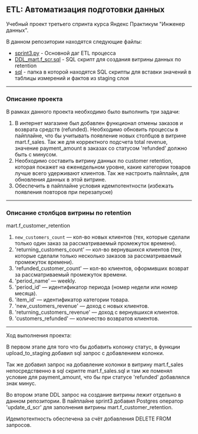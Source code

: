 ## ETL: Автоматизация подготовки данных

Учебный проект третьего спринта курса Яндекс Практикум "Инженер данных".

В данном репозитории находятся следующие файлы:
- [sprint3.py](https://github.com/IgorGoltsov/portfolio/blob/main/ETL/sprint3.py) - Основной даг ETL процесса
- [DDL_mart.f_scr.sql](https://github.com/IgorGoltsov/portfolio/blob/main/ETL/DDL_mart.f_scr.sql) - SQL скрипт для создания витрины данных по retention
- [sql](https://github.com/IgorGoltsov/portfolio/tree/main/ETL/sql) - папка в которой находятся SQL скрипты для вставки значений в таблицы измерений и фактов из staging слоя
___

### Описание проекта

В рамках данного проекта необходимо было выполнить три задачи: 

1) В интернет магазине был добавлен функционал отмены заказов и возврата средств (refunded). Необходимо обновить процессы в пайплайне, что бы учитывать появление новых столбцов в витрине mart.f_sales. Так же для корректного подсчета total revenue, значение payment_amount в заказах со статусом 'refunded' должно быть с минусом. 
2) Необходимо составить витрину данных по customer retention, которая покажет на еженедельном уровне, какие категории товаров лучше всего удерживают клиентов. Так же настроить пайплайн, для обновления данных в этой витрине. 
3) Обеспечить в пайплайне условия идемпотентности (избежать появления повторов при перезапуске)

___

### Описание столбцов витрины по retention 

mart.f_customer_retention
1. `new_customers_count` — кол-во новых клиентов (тех, которые сделали только один 
заказ за рассматриваемый промежуток времени).
2. 'returning_customers_count' — кол-во вернувшихся клиентов (тех,
которые сделали только несколько заказов за рассматриваемый промежуток времени).
3. 'refunded_customer_count' — кол-во клиентов, оформивших возврат за 
рассматриваемый промежуток времени.
4. 'period_name' — weekly.
5. 'period_id' — идентификатор периода (номер недели или номер месяца).
6. 'item_id' — идентификатор категории товара.
7. 'new_customers_revenue' — доход с новых клиентов.
8. 'returning_customers_revenue' — доход с вернувшихся клиентов.
9. 'customers_refunded' — количество возвратов клиентов.

___

Ход выполнения проекта: 

В первом этапе для того что бы добавить колонку статус, в функции upload_to_staging добавил sql запрос с добавлением колонки. 

Так же добавил запрос на добавление колонки в витрину mart.f_sales непосредственно в sql скрипте mart.f_sales.sql и там же поменял условие для payment_amount, что бы при статусе 'refunded' добавлялся знак минус. 

Во втором этапе DDL запрос на создание витрины лежит отдельно в данном репозитории. В пайплайне sprint3 добавил Postgres  оператор 'update_d_scr' для заполнения витрины mart.f_customer_retention.  

Идемпотентность обеспечена за счёт добавления DELETE FROM запросов. 
